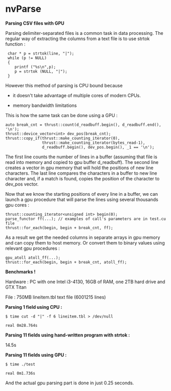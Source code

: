 # nvParse
**Parsing CSV files with GPU**

Parsing delimiter-separated files is a common task in data processing. The regular way of extracting the columns from a text file is to use strtok function :

     char * p = strtok(line, "|");
	 while (p != NULL)
     {
    	printf ("%s\n",p);
    	p = strtok (NULL, "|");
  	 }

  
However this method of parsing is CPU bound because 
 
- it doesn't take advantage of multiple cores of modern CPUs.

-  memory bandwidth limitations

This is how the same task can be done using a GPU :
 
    auto break_cnt = thrust::count(d_readbuff.begin(), d_readbuff.end(), '\n');
    thrust::device_vector<int> dev_pos(break_cnt);
    thrust::copy_if(thrust::make_counting_iterator(0),
					thrust::make_counting_iterator(bytes_read-1),
    				d_readbuff.begin(), dev_pos.begin(), _1 == '\n');	

The first line counts the number of lines in a buffer (assuming that file is read into memory and copied to gpu buffer d\_readbuff).
The second line creates a vector in gpu memory that will hold the positions of new line characters.
The last line compares the characters in a buffer to new line character and, if a match is found, copies the position of the character to dev_pos vector. 

Now that we know the starting positions of every line in a buffer, we can launch a gpu procedure that will parse the lines using several thousands gpu cores :

    thrust::counting_iterator<unsigned int> begin(0);
    parse_functor ff(...); // examples of call's parameters are in test.cu file 
    thrust::for_each(begin, begin + break_cnt, ff);

As a result we get the needed columns in separate arrays in gpu memory and can copy them to host memory. Or convert them to binary values using relevant gpu procedures :

    gpu_atoll atoll_ff(...); 
    thrust::for_each(begin, begin + break_cnt, atoll_ff); 
    

**Benchmarks !**

Hardware : PC with one Intel i3-4130, 16GB of RAM, one 2TB hard drive and GTX Titan

File : 750MB lineitem.tbl text file (6001215 lines)

**Parsing 1 field using CPU :**

    $ time cut -d "|" -f 6 lineitem.tbl > /dev/null
    
    real 0m28.764s

**Parsing 11 fields using hand-written program with strtok :**

14.5s 

**Parsing 11 fields using GPU :**

    $ time ./test
    
    real 0m1.736s

And the actual gpu parsing part is done in just 0.25 seconds.  


 
